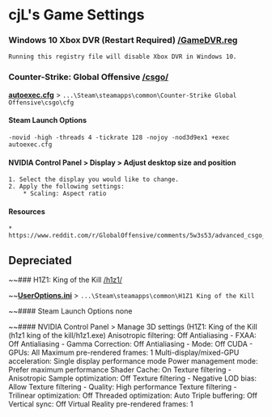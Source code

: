 # cjL's Game Settings

### Windows 10 Xbox DVR (Restart Required) [/GameDVR.reg](https://github.com/cjLGH/game-settings/tree/master/GameDVR.reg)
	Running this registry file will disable Xbox DVR in Windows 10.

### Counter-Strike: Global Offensive [/csgo/](https://github.com/cjLGH/game-settings/tree/master/csgo)

[**autoexec.cfg**](https://github.com/cjLGH/game-settings/blob/master/csgo/autoexec.cfg) > `...\Steam\steamapps\common\Counter-Strike Global Offensive\csgo\cfg`

#### Steam Launch Options
	-novid -high -threads 4 -tickrate 128 -nojoy -nod3d9ex1 +exec autoexec.cfg

#### NVIDIA Control Panel > Display > Adjust desktop size and position
	1. Select the display you would like to change.
	2. Apply the following settings:
		* Scaling: Aspect ratio

#### Resources
	* https://www.reddit.com/r/GlobalOffensive/comments/5w3s53/advanced_csgo_tips_configs_and_more/

## Depreciated
~~### H1Z1: King of the Kill [/h1z1/](https://github.com/cjLGH/game-settings/tree/master/h1z1)

~~[**UserOptions.ini**](https://github.com/cjLGH/game-settings/blob/master/h1z1/UserOptions.ini) > `...\Steam\steamapps\common\H1Z1 King of the Kill`

~~#### Steam Launch Options
	none

~~#### NVIDIA Control Panel > Manage 3D settings  (H1Z1: King of the Kill (h1z1 king of the kill/h1z1.exe)
	Anisotropic filtering: Off
	Antialiasing - FXAA: Off
	Antialiasing - Gamma Correction: Off
	Antialiasing - Mode: Off
	CUDA - GPUs: All
	Maximum pre-rendered frames: 1
	Multi-display/mixed-GPU acceleration: Single display performance mode
	Power management mode: Prefer maximum performance
	Shader Cache: On
	Texture filtering - Anisotropic Sample optimization: Off
	Texture filtering - Negative LOD bias: Allow
	Texture filtering - Quality: High performance
	Texture filtering - Trilinear optimization: Off
	Threaded optimization: Auto
	Triple buffering: Off
	Vertical sync: Off
	Virtual Reality pre-rendered frames: 1
